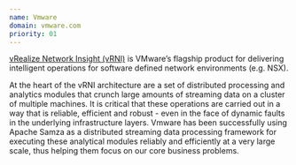 ```yaml
---
name: Vmware
domain: vmware.com
priority: 01
---
```

<!--
   Licensed to the Apache Software Foundation (ASF) under one or more
   contributor license agreements.  See the NOTICE file distributed with
   this work for additional information regarding copyright ownership.
   The ASF licenses this file to You under the Apache License, Version 2.0
   (the "License"); you may not use this file except in compliance with
   the License.  You may obtain a copy of the License at

       http://www.apache.org/licenses/LICENSE-2.0

   Unless required by applicable law or agreed to in writing, software
   distributed under the License is distributed on an "AS IS" BASIS,
   WITHOUT WARRANTIES OR CONDITIONS OF ANY KIND, either express or implied.
   See the License for the specific language governing permissions and
   limitations under the License.
-->

<a class="external-link" href="http://www.vmware.com/products/vrealize-network-insight.html" rel="nofollow">vRealize Network Insight (vRNI)</a> is VMware’s flagship product for delivering intelligent operations for software defined network environments (e.g. NSX).
 
At the heart of the vRNI architecture are a set of distributed processing and analytics modules that crunch large amounts of streaming data on a cluster of multiple machines. It is critical that these operations are carried out in a way that is reliable, efficient and robust - even in the face of dynamic faults in the underlying infrastructure layers. Vmware has been successfully using Apache Samza as a distributed streaming data processing framework for executing these analytical modules reliably and efficiently at a very large scale, thus helping them focus on our core business problems.



